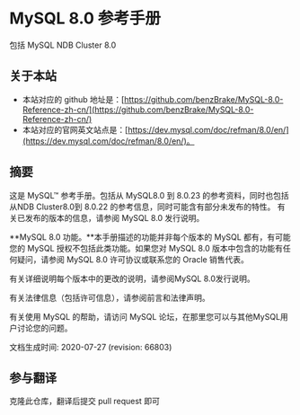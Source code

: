 # MySQL 8.0 参考手册

包括 MySQL NDB Cluster 8.0

## 关于本站

- 本站对应的 github 地址是：[https://github.com/benzBrake/MySQL-8.0-Reference-zh-cn/](https://github.com/benzBrake/MySQL-8.0-Reference-zh-cn/)
- 本站对应的官网英文站点是：[https://dev.mysql.com/doc/refman/8.0/en/](https://dev.mysql.com/doc/refman/8.0/en/)。

## 摘要

这是 MySQL™ 参考手册。包括从 MySQL8.0 到 8.0.23 的参考资料，同时也包括从NDB Cluster8.0到 8.0.22 的参考信息，同时可能含有部分未发布的特性。 有关已发布的版本的信息，请参阅 MySQL 8.0 发行说明。

**MySQL 8.0 功能。**本手册描述的功能并非每个版本的 MySQL 都有，有可能您的 MySQL 授权不包括此类功能。如果您对 MySQL 8.0 版本中包含的功能有任何疑问，请参阅 MySQL 8.0 许可协议或联系您的 Oracle 销售代表。

有关详细说明每个版本中的更改的说明，请参阅MySQL 8.0发行说明。

有关法律信息（包括许可信息），请参阅前言和法律声明。

有关使用 MySQL 的帮助，请访问 MySQL 论坛，在那里您可以与其他MySQL用户讨论您的问题。

文档生成时间: 2020-07-27  (revision: 66803)



## 参与翻译

克隆此仓库，翻译后提交 pull request 即可
